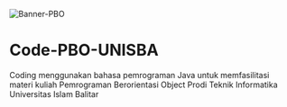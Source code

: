 ![Banner-PBO](https://github.com/syncaster/Code-PBO-UNISBA/assets/4426927/3a53a404-c602-4139-bb4c-16e5b63b984c)

# Code-PBO-UNISBA
 Coding menggunakan bahasa pemrograman Java untuk memfasilitasi materi kuliah Pemrograman Berorientasi Object Prodi Teknik Informatika Universitas Islam Balitar

